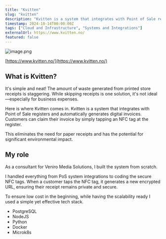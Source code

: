 ```yaml
---
title: "Kvitten"
slug: "kvitten"
description: "Kvitten is a system that integrates with Point of Sale registers and automatically generates digital invoices. Customers can claim their invoice by simply tapping an NFC tag at the register. This eliminates the need for paper receipts"
timestamp: 2024-10-14T00:00:00Z
tags: ["Cloud and Infrastructure", "Systems and Integrations"]
externalUrl: https://www.kvitten.no/
featured: false
---
```


![image.png](/projects/kvitten/image.png)

[https://www.kvitten.no/](https://www.kvitten.no/)

## What is Kvitten?

It's simple and neat! The amount of waste generated from printed store receipts is staggering. While skipping receipts is one solution, it's not ideal—especially for business expenses.

Here is where Kvitten comes in. Kvitten is a system that integrates with Point of Sale registers and automatically generates digital invoices. Customers can claim their invoice by simply tapping an NFC tag at the register.

This eliminates the need for paper receipts and has the potential for significant environmental impact.

## My role

As a consultant for Veniro Media Solutions, I built the system from scratch.

I handled everything from PoS system integrations to coding the secure NFC tags. When a customer taps the NFC tag, it generates a new encrypted URL, ensuring their receipt remains private and secure.

To ensure low cost in the beginning, while having the scalability ready I used a simple yet effective tech stack.

- PostgreSQL
- NodeJS
- Python
- Docker
- Microk8s
